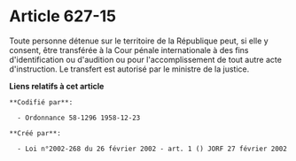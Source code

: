 # Article 627-15

Toute personne détenue sur le territoire de la République peut, si elle y consent, être transférée à la Cour pénale
internationale à des fins d'identification ou d'audition ou pour l'accomplissement de tout autre acte d'instruction. Le
transfert est autorisé par le ministre de la justice.

**Liens relatifs à cet article**

	**Codifié par**:

	  - Ordonnance 58-1296 1958-12-23

	**Créé par**:

	  - Loi n°2002-268 du 26 février 2002 - art. 1 () JORF 27 février 2002
